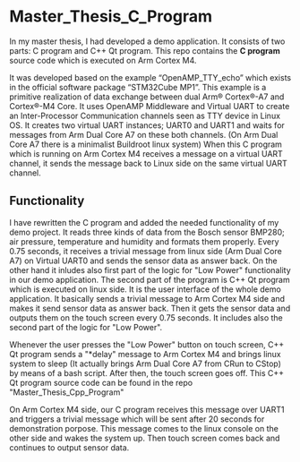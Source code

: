 # Master_Thesis_C_Program
In my master thesis, I had developed a demo application.
It consists of two parts: C program and C++ Qt program.
This repo contains the **C program** source code which is executed on Arm Cortex M4.

It was developed based on the example “OpenAMP_TTY_echo” which exists
in the official software package “STM32Cube MP1”. This example is a primitive realization of
data exchange between dual Arm® Cortex®-A7 and Cortex®-M4 Core. It uses OpenAMP
Middleware and Virtual UART to create an Inter-Processor Communication channels seen as TTY
device in Linux OS. It creates two virtual UART instances; UART0 and UART1 and waits
for messages from Arm Dual Core A7 on these both channels. (On Arm Dual Core A7 there is a minimalist Buildroot
linux system) When this C program which is running on Arm Cortex M4 receives a message on a virtual UART channel,
it sends the message back to Linux side on the same virtual UART channel.

## Functionality
I have rewritten the C program and added the needed functionality of my demo project.
It reads three kinds of data from the Bosch sensor BMP280; air pressure, temperature and humidity and formats them
properly. Every 0.75 seconds, it receives a trivial message from linux side (Arm Dual Core A7) on Virtual UART0
and sends the sensor data as answer back.
On the other hand it inludes also first part of the logic for "Low Power" functionality in our demo application.
The second part of the program is C++ Qt program which is executed on linux side. It is the user interface of the
whole demo application. It basically sends a trivial message to Arm Cortex M4 side and makes it send sensor data
as answer back. Then it gets the sensor data and outputs them on the touch screen every 0.75 seconds.
It includes also the second part of the logic for "Low Power".

Whenever the user presses the "Low Power" button on touch screen, C++ Qt program sends a "*delay" message to Arm Cortex M4
and brings linux system to sleep (It actually brings Arm Dual Core A7 from CRun to CStop) by means of a bash script.
After then, the touch screen goes off. This C++ Qt program source code can be found in the repo "Master_Thesis_Cpp_Program"

On Arm Cortex M4 side, our C program receives this message over UART1 and triggers a trivial message which will be sent
after 20 seconds for demonstration porpose. This message comes to the linux console on the other side and wakes the 
system up. Then touch screen comes back and continues to output sensor data.

